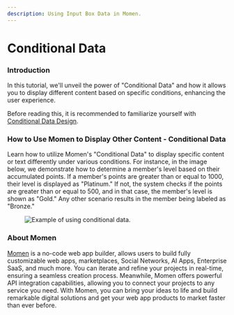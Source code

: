 ```yaml
---
description: Using Input Box Data in Momen.
---
```


# Conditional Data

### **Introduction**

In this tutorial, we'll unveil the power of "Conditional Data" and how it allows you to display different content based on specific conditions, enhancing the user experience.

Before reading this, it is recommended to familiarize yourself with [Conditional Data Design](https://docs.momen.app/ui-design/design/interactions/conditions/conditional-data-design).

### **How to Use Momen to Display Other Content - Conditional Data**

Learn how to utilize Momen's "Conditional Data" to display specific content or text differently under various conditions. For instance, in the image below, we demonstrate how to determine a member's level based on their accumulated points. If a member's points are greater than or equal to 1000, their level is displayed as "Platinum." If not, the system checks if the points are greater than or equal to 500, and in that case, the member's level is shown as "Gold." Any other scenario results in the member being labeled as "Bronze."

<figure><img src="../../../.gitbook/assets/0 (5).gif" alt="Example of using conditional data."><figcaption></figcaption></figure>



### **About Momen​​**

[Momen](https://momen.app/?channel=blog-about) is a no-code web app builder, allows users to build fully customizable web apps, marketplaces, Social Networks, AI Apps, Enterprise SaaS, and much more. You can iterate and refine your projects in real-time, ensuring a seamless creation process. Meanwhile, Momen offers powerful API integration capabilities, allowing you to connect your projects to any service you need. With Momen, you can bring your ideas to life and build remarkable digital solutions and get your web app products to market faster than ever before.​​
